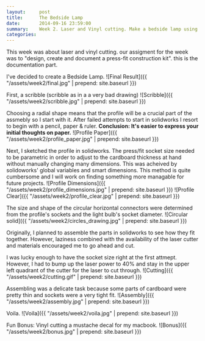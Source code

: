 ```yaml
---
layout:     post
title:      The Bedside Lamp
date:       2014-09-16 23:59:00
summary:    Week 2. Laser and Vinyl cutting. Make a bedside lamp using press/fit cardboard parts cut with laser.  
categories: 
---
```


This week was about laser and vinyl cutting. our assigment for the week was to "design, create and document a press-fit construction kit". this is the documentation part. 

I've decided to create a Bedside Lamp. 
![Final Result]({{ "/assets/week2/final.jpg" | prepend: site.baseurl }})

First, a scribble (scribble as in a a very bad drawing)
![Scribble]({{ "/assets/week2/scribble.jpg" | prepend: site.baseurl }})

Choosing a radial shape means that the profile will be a crucial part of the assmebly so I start with it. After failed attempts to start in solidworks I resort to begin with a pencil, paper & ruler. **Conclusion: It's easier to express your initial thoughts on paper.**
![Profile Paper]({{ "/assets/week2/profile_paper.jpg" | prepend: site.baseurl }})

Next, I sketched the profile in solidworks. The press/fit socket size needed to be parametric in order to adjust to the cardboard thickness at hand without manually changing many dimensions. This was acheived by solidoworks' global variables and smart dimensions. This method is quite cumbersome and I will work on finding something more managable for future projects.
![Profile Dimensions]({{ "/assets/week2/profile_dimensions.jpg" | prepend: site.baseurl }})
![Profile Clear]({{ "/assets/week2/profile_clear.jpg" | prepend: site.baseurl }})

The size and shape of the circular horizontal connectors were determined from the profile's sockets and the light bulb's socket diameter. 
![Circular solid]({{ "/assets/week2/circles_drawing.jpg" | prepend: site.baseurl }})

Originally, I planned to assemble the parts in solidworks to see how they fit together. However, laziness combined with the availability of the laser cutter and materials encouraged me to go ahead and cut.

I was lucky enough to have the socket size right at the first attmept. However, I had to bump up the laser power to 40% and stay in the upper left quadrant of the cutter for the laser to cut through.
![Cutting]({{ "/assets/week2/cutting.gif" | prepend: site.baseurl }})

Assembling was a delicate task because some parts of cardboard were pretty thin and sockets were a very tight fit.
![Assembly]({{ "/assets/week2/assembly.jpg" | prepend: site.baseurl }})

Voila.
![Voila]({{ "/assets/week2/voila.jpg" | prepend: site.baseurl }})

Fun Bonus: Vinyl cutting a mustache decal for my macbook.
![Bonus]({{ "/assets/week2/bonus.jpg" | prepend: site.baseurl }})
